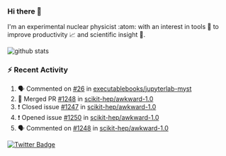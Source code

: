 ### Hi there 👋 

I'm an experimental nuclear physicist :atom: with an interest in tools :wrench: to improve productivity :chart_with_upwards_trend: and scientific insight :telescope:.

![github stats](https://github-readme-stats.vercel.app/api?username=agoose77&show_icons=true&hide_rank=true&hide_title=true&bg_color=30,e76445,904e95&text_color=efe3ec&icon_color=efe3ec)
<!--
**agoose77/agoose77** is a ✨ _special_ ✨ repository because its `README.md` (this file) appears on your GitHub profile.

Here are some ideas to get you started:

- 🔭 I’m currently working on ...
- 🌱 I’m currently learning ...
- 👯 I’m looking to collaborate on ...
- 🤔 I’m looking for help with ...
- 💬 Ask me about ...
- 📫 How to reach me: ...
- 😄 Pronouns: ...
- ⚡ Fun fact: ...
-->

### :zap: Recent Activity
<!--START_SECTION:activity-->
1. 🗣 Commented on [#26](https://github.com/executablebooks/jupyterlab-myst/issues/26) in [executablebooks/jupyterlab-myst](https://github.com/executablebooks/jupyterlab-myst)
2. 🎉 Merged PR [#1248](https://github.com/scikit-hep/awkward-1.0/pull/1248) in [scikit-hep/awkward-1.0](https://github.com/scikit-hep/awkward-1.0)
3. ❗️ Closed issue [#1247](https://github.com/scikit-hep/awkward-1.0/issues/1247) in [scikit-hep/awkward-1.0](https://github.com/scikit-hep/awkward-1.0)
4. ❗️ Opened issue [#1250](https://github.com/scikit-hep/awkward-1.0/issues/1250) in [scikit-hep/awkward-1.0](https://github.com/scikit-hep/awkward-1.0)
5. 🗣 Commented on [#1248](https://github.com/scikit-hep/awkward-1.0/issues/1248) in [scikit-hep/awkward-1.0](https://github.com/scikit-hep/awkward-1.0)
<!--END_SECTION:activity-->


[![Twitter Badge](https://img.shields.io/twitter/follow/agoose77?style=flat-square&logo=Twitter&logoColor=white&color=cornflowerblue)](https://twitter.com/agoose77)
